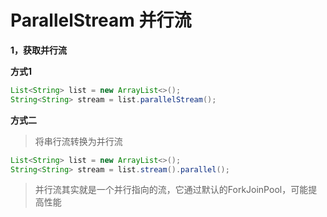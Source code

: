 # ParallelStream 并行流



**1，获取并行流**

**方式1**

```java
List<String> list = new ArrayList<>();
String<String> stream = list.parallelStream();
```

**方式二**

> 将串行流转换为并行流

```java
List<String> list = new ArrayList<>();
String<String> stream = list.stream().parallel();
```

> 并行流其实就是一个并行指向的流，它通过默认的ForkJoinPool，可能提高性能

